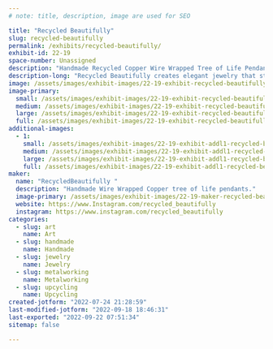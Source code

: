 ```yaml
---
# note: title, description, image are used for SEO

title: "Recycled Beautifully"
slug: recycled-beautifully
permalink: /exhibits/recycled-beautifully/
exhibit-id: 22-19
space-number: Unassigned
description: "Handmade Recycled Copper Wire Wrapped Tree of Life Pendants"
description-long: "Recycled Beautifully creates elegant jewelry that starts as garbage. Celina Ortiz and her husband find discarded television sets and deconstruct them, removing the copper and aluminum wire in the process. With this valuable material in hand, they wrap the material around stone pendants in a tree-like design. The wire spans the width of the teardrop and oval forms, framing them with delicate branches that electrifyingly extend and wrap around the stone."
image: /assets/images/exhibit-images/22-19-exhibit-recycled-beautifully-04b5c64d-486c-4333-a2c7-a6a3a06613d3-large.jpeg
image-primary: 
  small: /assets/images/exhibit-images/22-19-exhibit-recycled-beautifully-04b5c64d-486c-4333-a2c7-a6a3a06613d3-small.jpeg
  medium: /assets/images/exhibit-images/22-19-exhibit-recycled-beautifully-04b5c64d-486c-4333-a2c7-a6a3a06613d3-medium.jpeg
  large: /assets/images/exhibit-images/22-19-exhibit-recycled-beautifully-04b5c64d-486c-4333-a2c7-a6a3a06613d3-large.jpeg
  full: /assets/images/exhibit-images/22-19-exhibit-recycled-beautifully-04b5c64d-486c-4333-a2c7-a6a3a06613d3-full.jpeg
additional-images: 
  - 1:
    small: /assets/images/exhibit-images/22-19-exhibit-addl1-recycled-beautifully-23bb4c90-b03c-4550-a3cc-7bccc376e642-small.jpeg
    medium: /assets/images/exhibit-images/22-19-exhibit-addl1-recycled-beautifully-23bb4c90-b03c-4550-a3cc-7bccc376e642-medium.jpeg
    large: /assets/images/exhibit-images/22-19-exhibit-addl1-recycled-beautifully-23bb4c90-b03c-4550-a3cc-7bccc376e642-large.jpeg
    full: /assets/images/exhibit-images/22-19-exhibit-addl1-recycled-beautifully-23bb4c90-b03c-4550-a3cc-7bccc376e642-full.jpeg
maker: 
  name: "RecycledBeautifully "
  description: "Handmade Wire Wrapped Copper tree of life pendants."
  image-primary: /assets/images/exhibit-images/22-19-maker-recycled-beautifully-86bac5dd-895a-4383-bf33-c076442ef395-medium.jpeg
  website: https://www.Instagram.com/recycled_beautifully
  instagram: https://www.instagram.com/recycled_beautifully
categories: 
  - slug: art
    name: Art
  - slug: handmade
    name: Handmade
  - slug: jewelry
    name: Jewelry
  - slug: metalworking
    name: Metalworking
  - slug: upcycling
    name: Upcycling
created-jotform: "2022-07-24 21:28:59"
last-modified-jotform: "2022-09-18 18:46:31"
last-exported: "2022-09-22 07:51:34"
sitemap: false

---
```

